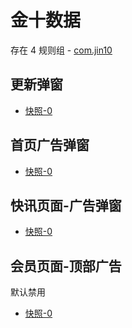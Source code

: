 # 金十数据

存在 4 规则组 - [com.jin10](/src/apps/com.jin10.ts)

## 更新弹窗

- [快照-0](https://i.gkd.li/import/12706043)

## 首页广告弹窗

- [快照-0](https://i.gkd.li/import/12706045)

## 快讯页面-广告弹窗

- [快照-0](https://i.gkd.li/import/12706047)

## 会员页面-顶部广告

默认禁用

- [快照-0](https://i.gkd.li/import/12706051)
